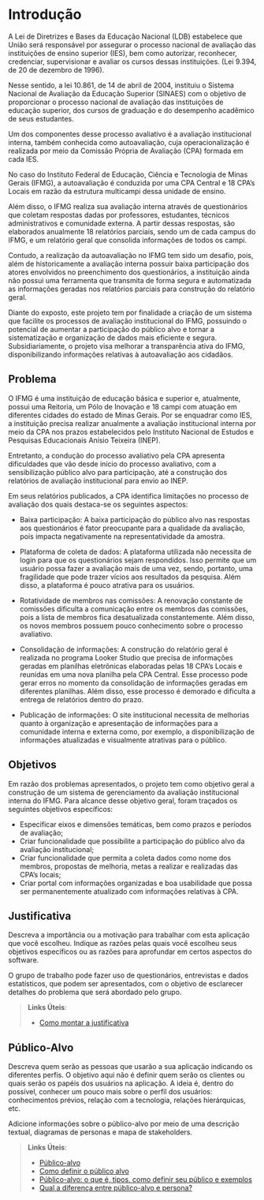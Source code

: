 # Introdução

A Lei de Diretrizes e Bases da Educação Nacional (LDB) estabelece que União será responsável por assegurar o processo nacional de avaliação das instituições de ensino superior (IES), bem como autorizar, reconhecer, credenciar, supervisionar e avaliar os cursos dessas instituições. (Lei 9.394, de 20 de dezembro de 1996).

Nesse sentido, a lei 10.861, de 14 de abril de 2004, instituiu o Sistema Nacional de Avaliação da Educação Superior (SINAES) com o objetivo de proporcionar o processo nacional de avaliação das instituições de educação superior, dos cursos de graduação e do desempenho acadêmico de seus estudantes.

Um dos componentes desse processo avaliativo é a avaliação institucional interna, também conhecida como autoavaliação, cuja operacionalização é realizada por meio da Comissão Própria de Avaliação (CPA) formada em cada IES. 

No caso do Instituto Federal de Educação, Ciência e Tecnologia de Minas Gerais (IFMG), a autoavaliação é conduzida por uma CPA Central e 18 CPA’s Locais em razão da estrutura multicampi dessa unidade de ensino.  

Além disso, o IFMG  realiza sua avaliação interna através de questionários que coletam respostas dadas por professores, estudantes, técnicos administrativos e comunidade externa. A partir dessas respostas, são elaborados anualmente 18 relatórios parciais, sendo um de cada campus do IFMG, e um relatório geral que consolida informações de todos os campi.  

Contudo, a realização da autoavaliação no IFMG tem sido um desafio, pois, além de historicamente a avaliação interna possuir baixa participação dos atores envolvidos no preenchimento dos questionários, a instituição ainda não possui uma ferramenta que transmita de forma segura e automatizada as informações geradas nos relatórios parciais para construção do relatório geral.

Diante do exposto, este projeto tem por finalidade a criação de um sistema que facilite os processos de avaliação institucional do IFMG, possuindo o potencial de aumentar a participação do público alvo e tornar a sistematização e organização de dados mais eficiente e segura. Subsidiariamente, o projeto visa melhorar a transparência ativa do IFMG, disponibilizando informações relativas à autoavaliação aos cidadãos.      


## Problema

O IFMG é uma instituição de educação básica e superior e, atualmente, possui uma Reitoria, um Pólo de Inovação e 18 campi com atuação em diferentes cidades do estado de Minas Gerais. Por se enquadrar como IES, a instituição precisa realizar anualmente a avaliação institucional interna por meio da CPA nos prazos estabelecidos pelo Instituto Nacional de Estudos e Pesquisas Educacionais Anísio Teixeira (INEP). 

Entretanto, a condução do processo avaliativo pela CPA apresenta dificuldades que vão desde início do processo avaliativo, com a sensibilização público alvo para participação, até a construção dos relatórios de avaliação institucional para envio ao INEP.

Em seus relatórios publicados, a CPA identifica limitações no processo de avaliação dos quais destaca-se os seguintes aspectos: 

- Baixa participação:  A baixa participação do público alvo nas respostas aos questionários é fator preocupante para a qualidade da avaliação, pois impacta negativamente na representatividade da amostra. 

- Plataforma de coleta de dados: A plataforma utilizada não necessita de login para que os questionários sejam respondidos. Isso permite que um usuário possa fazer a avaliação mais de uma vez, sendo, portanto, uma fragilidade que pode trazer vícios aos resultados da pesquisa. Além disso, a plataforma é pouco atrativa para os usuários. 

- Rotatividade de membros nas comissões: A renovação constante de comissões dificulta a comunicação entre os membros das comissões, pois a lista de membros fica desatualizada constantemente. Além disso, os novos membros possuem pouco conhecimento sobre o processo avaliativo.

- Consolidação de informações: A construção do relatório geral é realizada no programa Looker Studio que precisa de informações geradas em planilhas eletrônicas elaboradas pelas 18 CPA’s Locais e reunidas em uma nova planilha pela CPA Central. Esse processo pode gerar erros no momento da consolidação de informações geradas em diferentes planilhas. Além disso, esse processo é demorado e dificulta a entrega de relatórios dentro do prazo. 

- Publicação de informações: O site institucional necessita de melhorias quanto à organização e apresentação de informações para a comunidade interna e externa como, por exemplo, a disponibilização de informações atualizadas e visualmente atrativas para o público. 


## Objetivos

Em razão dos problemas apresentados, o projeto tem como objetivo geral a construção de um sistema de gerenciamento da avaliação institucional interna do IFMG. Para alcance desse objetivo geral, foram traçados os seguintes objetivos específicos:

- Especificar eixos e dimensões temáticas, bem como prazos e períodos de avaliação;
- Criar funcionalidade que possibilite a participação do público alvo da avaliação institucional;
- Criar funcionalidade que permita a coleta dados como nome dos membros, propostas de melhoria, metas a realizar e realizadas das CPA’s locais;
- Criar portal com informações organizadas e boa usabilidade que possa ser permanentemente atualizado com informações relativas à CPA.  


## Justificativa

Descreva a importância ou a motivação para trabalhar com esta aplicação que você escolheu. Indique as razões pelas quais você escolheu seus objetivos específicos ou as razões para aprofundar em certos aspectos do software.

O grupo de trabalho pode fazer uso de questionários, entrevistas e dados estatísticos, que podem ser apresentados, com o objetivo de esclarecer detalhes do problema que será abordado pelo grupo.

> **Links Úteis**:
> - [Como montar a justificativa](https://guiadamonografia.com.br/como-montar-justificativa-do-tcc/)

## Público-Alvo

Descreva quem serão as pessoas que usarão a sua aplicação indicando os diferentes perfis. O objetivo aqui não é definir quem serão os clientes ou quais serão os papéis dos usuários na aplicação. A ideia é, dentro do possível, conhecer um pouco mais sobre o perfil dos usuários: conhecimentos prévios, relação com a tecnologia, relações
hierárquicas, etc.

Adicione informações sobre o público-alvo por meio de uma descrição textual, diagramas de personas e mapa de stakeholders.

> **Links Úteis**:
> - [Público-alvo](https://blog.hotmart.com/pt-br/publico-alvo/)
> - [Como definir o público alvo](https://exame.com/pme/5-dicas-essenciais-para-definir-o-publico-alvo-do-seu-negocio/)
> - [Público-alvo: o que é, tipos, como definir seu público e exemplos](https://klickpages.com.br/blog/publico-alvo-o-que-e/)
> - [Qual a diferença entre público-alvo e persona?](https://rockcontent.com/blog/diferenca-publico-alvo-e-persona/)
